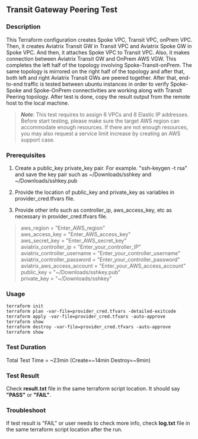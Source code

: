 ## Transit Gateway Peering Test

### Description

This Terraform configuration creates Spoke VPC, Transit VPC, onPrem VPC. Then, it creates Aviatrix Transit GW in Transit VPC and Aviatrix Spoke GW in Spoke VPC. And then, it  attaches Spoke VPC to Transit VPC. Also, it makes connection between Aviatrix Transit GW and OnPrem AWS VGW. This completes the left half of the topology involving Spoke-Transit-onPrem. The same topology is mirrored on the right half of the topology and after that, both left and right Aviatrix Transit GWs are peered together. After that, end-to-end traffic is tested between ubuntu instances in order to verify Spoke-Spoke and Spoke-OnPrem connectivities are working along with Transit Peering topology. After test is done, copy the result output from the remote host to the local machine.

> ***Note***: This test requires to assign 6 VPCs and 8 Elastic IP addresses. Before start testing, please make sure the target AWS region can accommodate enough resources. If there are not enough resources, you may also request a service limit increase by creating an AWS support case.

### Prerequisites

1) Create a public_key private_key pair. For example. "ssh-keygen -t rsa" and save the key pair such as ~/Downloads/sshkey and ~/Downloads/sshkey.pub

2) Provide the location of public_key and private_key as variables in provider_cred.tfvars file.

3) Provide other info such as controller_ip, aws_access_key, etc as necessary in provider_cred.tfvars file.
> aws_region     = "Enter_AWS_region"  
> aws_access_key = "Enter_AWS_access_key"  
> aws_secret_key = "Enter_AWS_secret_key"  
> aviatrix_controller_ip       = "Enter_your_controller_IP"  
> aviatrix_controller_username = "Enter_your_controller_username"  
> aviatrix_controller_password = "Enter_your_controller_password"  
> aviatrix_aws_access_account  = "Enter_your_AWS_access_account"  
> public_key = "\~/Downloads/sshkey.pub"  
> private_key = "\~/Downloads/sshkey"


### Usage
```
terraform init
terraform plan -var-file=provider_cred.tfvars -detailed-exitcode
terraform apply -var-file=provider_cred.tfvars -auto-approve
terraform show
terraform destroy -var-file=provider_cred.tfvars -auto-approve
terraform show
```

### Test Duration

Total Test Time = \~23min (Create=\~14min Destroy=\~9min)

### Test Result

Check **result.txt** file in the same terraform script location. It should say **"PASS"** or **"FAIL"**.

### Troubleshoot

If test result is "FAIL" or user needs to check more info, check **log.txt** file in the same terraform script location after the run.
